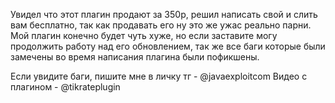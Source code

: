 Увидел что этот плагин продают за 350р, решил написать свой и слить вам бесплатно, так как продавать его ну это же ужас реально парни. Мой плагин конечно будет чуть хуже, но если заставите могу продолжить работу над его обновлением, так же все баги которые были замечены во время написания плагина были пофикшены.

Если увидите баги, пишите мне в личку тг - @javaexploitcom
Видео с плагином - @tikrateplugin
